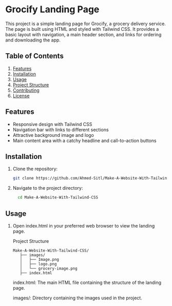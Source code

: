 # Grocify Landing Page

This project is a simple landing page for Grocify, a grocery delivery service. The page is built using HTML and styled with Tailwind CSS. It provides a basic layout with navigation, a main header section, and links for ordering and downloading the app.

## Table of Contents

1. [Features](#features)
2. [Installation](#installation)
3. [Usage](#usage)
4. [Project Structure](#project-structure)
5. [Contributing](#contributing)
6. [License](#license)

## Features

- Responsive design with Tailwind CSS
- Navigation bar with links to different sections
- Attractive background image and logo
- Main content area with a catchy headline and call-to-action buttons

## Installation

1. Clone the repository:

   ```bash
   git clone https://github.com/Ahmed-Sitl/Make-A-Website-With-Tailwind-CSS.git
   ```

2. Navigate to the project directory:

   ```bash
     cd Make-A-Website-With-Tailwind-CSS
   ```

## Usage

1. Open index.html in your preferred web browser to view the landing page.

   Project Structure

   ```
   Make-A-Website-With-Tailwind-CSS/
      ├── images/
      │   ├── Image.png
      │   ├── logo.png
      │   └── grocery-image.png
      ├── index.html
   ```

   index.html: The main HTML file containing the structure of the landing page.

   images/: Directory containing the images used in the project.
